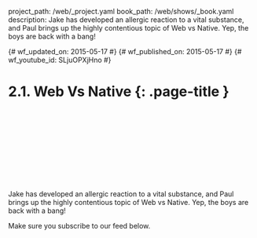 project_path: /web/_project.yaml book_path: /web/shows/_book.yaml description: Jake has developed an allergic reaction to a vital substance, and Paul brings up the highly contentious topic of Web vs Native. Yep, the boys are back with a bang!

{# wf_updated_on: 2015-05-17 #} {# wf_published_on: 2015-05-17 #} {# wf_youtube_id: SLjuOPXjHno #}

# 2.1. Web Vs Native {: .page-title }

<div class="video-wrapper">
  <iframe class="devsite-embedded-youtube-video" data-video-id="SLjuOPXjHno"
          data-autohide="1" data-showinfo="0" frameborder="0" allowfullscreen>
  </iframe>
</div>

Jake has developed an allergic reaction to a vital substance, and Paul brings up the highly contentious topic of Web vs Native. Yep, the boys are back with a bang!

Make sure you subscribe to our feed below.